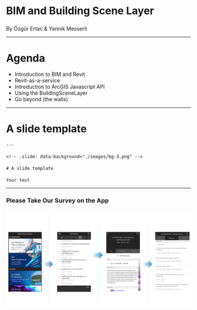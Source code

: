 <!-- .slide: data-background="./images/bg-1.png" -->

<h2 style="font-size: 2em;">BIM and Building Scene Layer</h2>

By &Ouml;zg&uuml;r Ertac &amp; Yannik Messerli

---

<!-- .slide: data-background="./images/bg-2.png" -->

# Agenda

- Introduction to BIM and Revit
- Revit-as-a-service
- Introduction to ArcGIS Javascript API
- Using the BuildingSceneLayer
- Go beyond (the walls)

---

<!-- .slide: data-background="./images/bg-3.png" -->

# A slide template


    ---

    <!-- .slide: data-background="./images/bg-3.png" -->

    # A slide template

    Your text


---

### Please Take Our Survey on the App

<img class="plain" src="./images/survey.png" background=none>
